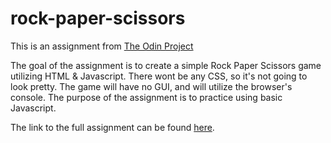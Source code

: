 # rock-paper-scissors
This is an assignment from <a href="https://www.theodinproject.com/about">The Odin Project</a>

The goal of the assignment is to create a simple Rock Paper Scissors game utilizing HTML & Javascript. There wont be any CSS, so it's not going to look pretty. The game will have no GUI, and will utilize the browser's console. The purpose of the assignment is to practice using basic Javascript.

The link to the full assignment can be found <a href="https://www.theodinproject.com/lessons/foundations-rock-paper-scissors">here</a>.